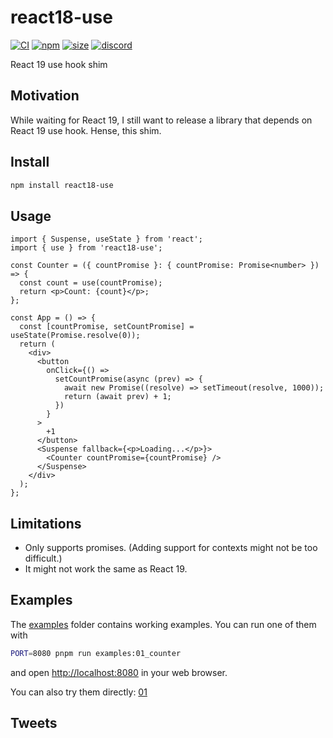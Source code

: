 # react18-use

[![CI](https://img.shields.io/github/actions/workflow/status/dai-shi/react18-use/ci.yml?branch=main)](https://github.com/dai-shi/react18-use/actions?query=workflow%3ACI)
[![npm](https://img.shields.io/npm/v/react18-use)](https://www.npmjs.com/package/react18-use)
[![size](https://img.shields.io/bundlephobia/minzip/react18-use)](https://bundlephobia.com/result?p=react18-use)
[![discord](https://img.shields.io/discord/627656437971288081)](https://discord.gg/MrQdmzd)

React 19 use hook shim

## Motivation

While waiting for React 19, I still want to release a library that depends on React 19 use hook. Hense, this shim.

## Install

```bash
npm install react18-use
```

## Usage

```tsx
import { Suspense, useState } from 'react';
import { use } from 'react18-use';

const Counter = ({ countPromise }: { countPromise: Promise<number> }) => {
  const count = use(countPromise);
  return <p>Count: {count}</p>;
};

const App = () => {
  const [countPromise, setCountPromise] = useState(Promise.resolve(0));
  return (
    <div>
      <button
        onClick={() =>
          setCountPromise(async (prev) => {
            await new Promise((resolve) => setTimeout(resolve, 1000));
            return (await prev) + 1;
          })
        }
      >
        +1
      </button>
      <Suspense fallback={<p>Loading...</p>}>
        <Counter countPromise={countPromise} />
      </Suspense>
    </div>
  );
};
```

## Limitations

- Only supports promises. (Adding support for contexts might not be too difficult.)
- It might not work the same as React 19.

## Examples

The [examples](examples) folder contains working examples.
You can run one of them with

```bash
PORT=8080 pnpm run examples:01_counter
```

and open <http://localhost:8080> in your web browser.

You can also try them directly:
[01](https://stackblitz.com/github/dai-shi/react18-use/tree/main/examples/01_counter)

## Tweets
